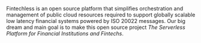 Fintechless is an open source platform that simplifies orchestration and
management of public cloud resources required to support globally scalable
low latency financial systems powered by ISO 20022 messages. Our big dream
and main goal is to make this open source project
_The Serverless Platform for Financial Institutions and Fintechs_.
